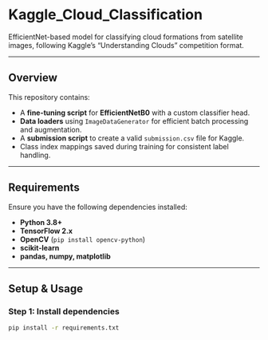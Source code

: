 # Kaggle_Cloud_Classification

EfficientNet-based model for classifying cloud formations from satellite images, following Kaggle’s “Understanding Clouds” competition format.

---

##  Overview
This repository contains:
- A **fine-tuning script** for **EfficientNetB0** with a custom classifier head.
- **Data loaders** using `ImageDataGenerator` for efficient batch processing and augmentation.
- A **submission script** to create a valid `submission.csv` file for Kaggle.
- Class index mappings saved during training for consistent label handling.

---

##  Requirements
Ensure you have the following dependencies installed:
- **Python 3.8+**
- **TensorFlow 2.x**
- **OpenCV** (`pip install opencv-python`)
- **scikit-learn**
- **pandas, numpy, matplotlib**

---

## Setup & Usage

### Step 1: Install dependencies
```sh
pip install -r requirements.txt
